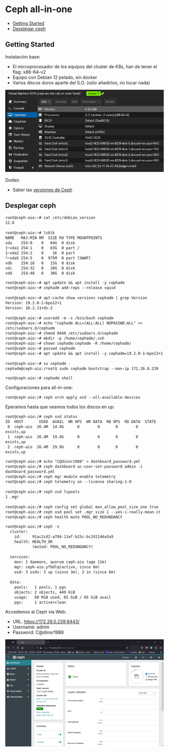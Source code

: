 # Ceph all-in-one

* [Getting Started](#id0)
* [Desplegar ceph](#id1)



## Getting Started <div id='id1' />

Instalación base:

* El microprocesador de los equipos del cluster de K8s, han de tener el flag: x86-64-v2
* Equipo con Debian 12 pelado, sin docker
* Varios discos duros aparte del S.O. (sólo añadirlos, no tocar nada)

![alt text](images/PVE-VM.png)

Dudas:

* Saber las [versiones de Ceph](https://docs.ceph.com/en/latest/releases/index.html)


## Desplegar ceph <div id='id1' />


```
root@ceph-aio:~# cat /etc/debian_version
12.8

root@ceph-aio:~# lsblk
NAME   MAJ:MIN RM  SIZE RO TYPE MOUNTPOINTS
vda    254:0    0   64G  0 disk
├─vda1 254:1    0   63G  0 part /
├─vda2 254:2    0    1K  0 part
└─vda5 254:5    0  975M  0 part [SWAP]
vdb    254:16   0   15G  0 disk
vdc    254:32   0   20G  0 disk
vdd    254:48   0   30G  0 disk
```

```
root@ceph-aio:~# apt update && apt install -y cephadm
root@ceph-aio:~# cephadm add-repo --release squid

root@ceph-aio:~# apt-cache show versions cephadm | grep Version
Version: 19.2.0-1~bpo12+1
Version: 16.2.11+ds-2

root@ceph-aio:~# useradd -m -s /bin/bash cephadm
root@ceph-aio:~# echo "cephadm ALL=(ALL:ALL) NOPASSWD:ALL" >> /etc/sudoers.d/cephadm
root@ceph-aio:~# chmod 0440 /etc/sudoers.d/cephadm
root@ceph-aio:~# mkdir -p /home/cephadm/.ssh
root@ceph-aio:~# chown cephadm:cephadm -R /home/cephadm/
root@ceph-aio:~# passwd cephadm
root@ceph-aio:~# apt update && apt install -y cephadm=19.2.0-1~bpo12+1

root@ceph-aio:~# su cephadm -
cephadm@ceph-aio:/root$ sudo cephadm bootstrap --mon-ip 172.26.0.239

```

```
root@ceph-aio:~# cephadm shell
```

Configuraciones para all-in-one:

```
root@ceph-aio:/# ceph orch apply osd --all-available-devices
```

Eperamos hasta que veamos todos los discos en up:

```
root@ceph-aio:/# ceph osd status
ID  HOST       USED  AVAIL  WR OPS  WR DATA  RD OPS  RD DATA  STATE
 0  ceph-aio  26.4M  14.9G      0        0       0        0   exists,up
 1  ceph-aio  26.4M  19.9G      0        0       0        0   exists,up
 2  ceph-aio  26.4M  29.9G      0        0       0        0   exists,up
```

```
root@ceph-aio:/# echo "C@dinor1988" > dashboard_password.yml
root@ceph-aio:/# ceph dashboard ac-user-set-password admin -i dashboard_password.yml
root@ceph-aio:/# ceph mgr module enable telemetry
root@ceph-aio:/# ceph telemetry on --license sharing-1-0

root@ceph-aio:/# ceph osd lspools
1 .mgr

root@ceph-aio:/# ceph config set global mon_allow_pool_size_one true
root@ceph-aio:/# ceph osd pool set .mgr size 1 --yes-i-really-mean-it
root@ceph-aio:/# ceph health mute POOL_NO_REDUNDANCY
```

```
root@ceph-aio:/# ceph -s
  cluster:
    id:     91ac2cd2-a784-11ef-b15c-bc241146a3a9
    health: HEALTH_OK
            (muted: POOL_NO_REDUNDANCY)

  services:
    mon: 1 daemons, quorum ceph-aio (age 11m)
    mgr: ceph-aio.yfbdlq(active, since 6m)
    osd: 3 osds: 3 up (since 3m), 3 in (since 6m)

  data:
    pools:   1 pools, 1 pgs
    objects: 2 objects, 449 KiB
    usage:   80 MiB used, 65 GiB / 65 GiB avail
    pgs:     1 active+clean
```

Accedemos al Ceph via Web:

* URL: https://172.26.0.239:8443/
* Username: admin
* Password: C@dinor1988


![alt text](images/Ceph-Dashboard.png)
